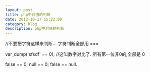 ```yaml
---
layout: post
title: php中对值的判断
date: 2012-10-17 15:22:00
category: blog
description: php中对值的判断
---
```


//不要把字符这样来判断... 字符判断全部用 ===

var_dump('sfsdf' == 0);  //这叫数字对比了.  所有第一位非0的,全部是 0

false == 0;
null == 0;
false == null.
